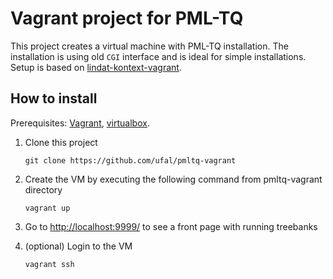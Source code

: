 # Vagrant project for PML-TQ

This project creates a virtual machine with PML-TQ installation. The installation is using old `CGI` interface and is ideal for simple installations. Setup is based on [lindat-kontext-vagrant](https://github.com/ufal/lindat-kontext-vagrant).


## How to install

Prerequisites: [Vagrant](https://www.vagrantup.com/), [virtualbox](https://www.virtualbox.org/).

1. Clone this project
    ```
    git clone https://github.com/ufal/pmltq-vagrant
    ```

1. Create the VM by executing the following command from pmltq-vagrant directory 
    ```
    vagrant up
    ```

1. Go to [http://localhost:9999/](http://localhost:9999/) to see a front page with running treebanks

1. (optional) Login to the VM
    ```
    vagrant ssh
    ```
 